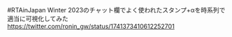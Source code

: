 #RTAinJapan Winter 2023のチャット欄でよく使われたスタンプ+αを時系列で適当に可視化してみた
https://twitter.com/ronin_gw/status/1741373410612252701
